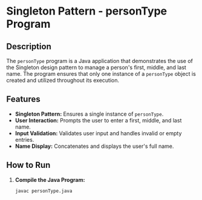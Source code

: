 # Singleton Pattern - personType Program

## Description
The `personType` program is a Java application that demonstrates the use of the Singleton design pattern to manage a person's first, middle, and last name. The program ensures that only one instance of a `personType` object is created and utilized throughout its execution.

## Features
- **Singleton Pattern:** Ensures a single instance of `personType`.
- **User Interaction:** Prompts the user to enter a first, middle, and last name.
- **Input Validation:** Validates user input and handles invalid or empty entries.
- **Name Display:** Concatenates and displays the user's full name.

## How to Run
1. **Compile the Java Program:**
   ```sh
   javac personType.java
